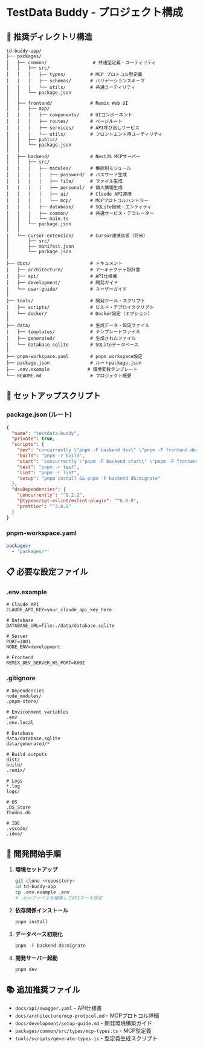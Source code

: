 # TestData Buddy - プロジェクト構成

## 📁 推奨ディレクトリ構造

```
td-buddy-app/
├── packages/
│   ├── common/                 # 共通型定義・ユーティリティ
│   │   ├── src/
│   │   │   ├── types/         # MCP プロトコル型定義
│   │   │   ├── schemas/       # バリデーションスキーマ
│   │   │   └── utils/         # 共通ユーティリティ
│   │   └── package.json
│   │
│   ├── frontend/              # Remix Web UI
│   │   ├── app/
│   │   │   ├── components/    # UIコンポーネント
│   │   │   ├── routes/        # ページルート
│   │   │   ├── services/      # API呼び出しサービス
│   │   │   └── utils/         # フロントエンド用ユーティリティ
│   │   ├── public/
│   │   └── package.json
│   │
│   ├── backend/               # NestJS MCPサーバー
│   │   ├── src/
│   │   │   ├── modules/       # 機能別モジュール
│   │   │   │   ├── password/  # パスワード生成
│   │   │   │   ├── file/      # ファイル生成
│   │   │   │   ├── personal/  # 個人情報生成
│   │   │   │   ├── ai/        # Claude API連携
│   │   │   │   └── mcp/       # MCPプロトコルハンドラー
│   │   │   ├── database/      # SQLite接続・エンティティ
│   │   │   ├── common/        # 共通サービス・デコレーター
│   │   │   └── main.ts
│   │   └── package.json
│   │
│   └── cursor-extension/      # Cursor連携拡張（将来）
│       ├── src/
│       ├── manifest.json
│       └── package.json
│
├── docs/                      # ドキュメント
│   ├── architecture/          # アーキテクチャ設計書
│   ├── api/                   # API仕様書
│   ├── development/           # 開発ガイド
│   └── user-guide/            # ユーザーガイド
│
├── tools/                     # 開発ツール・スクリプト
│   ├── scripts/               # ビルド・デプロイスクリプト
│   └── docker/                # Docker設定（オプション）
│
├── data/                      # 生成データ・設定ファイル
│   ├── templates/             # テンプレートファイル
│   ├── generated/             # 生成されたファイル
│   └── database.sqlite        # SQLiteデータベース
│
├── pnpm-workspace.yaml        # pnpm workspace設定
├── package.json               # ルートpackage.json
├── .env.example              # 環境変数テンプレート
└── README.md                  # プロジェクト概要
```

## 🔧 セットアップスクリプト

### package.json (ルート)
```json
{
  "name": "testdata-buddy",
  "private": true,
  "scripts": {
    "dev": "concurrently \"pnpm -F backend dev\" \"pnpm -F frontend dev\"",
    "build": "pnpm -r build",
    "start": "concurrently \"pnpm -F backend start\" \"pnpm -F frontend start\"",
    "test": "pnpm -r test",
    "lint": "pnpm -r lint",
    "setup": "pnpm install && pnpm -F backend db:migrate"
  },
  "devDependencies": {
    "concurrently": "^8.2.2",
    "@typescript-eslint/eslint-plugin": "^6.0.0",
    "prettier": "^3.0.0"
  }
}
```

### pnpm-workspace.yaml
```yaml
packages:
  - 'packages/*'
```

## 📋 必要な設定ファイル

### .env.example
```env
# Claude API
CLAUDE_API_KEY=your_claude_api_key_here

# Database
DATABASE_URL=file:./data/database.sqlite

# Server
PORT=3001
NODE_ENV=development

# Frontend
REMIX_DEV_SERVER_WS_PORT=8002
```

### .gitignore
```gitignore
# Dependencies
node_modules/
.pnpm-store/

# Environment variables
.env
.env.local

# Database
data/database.sqlite
data/generated/*

# Build outputs
dist/
build/
.remix/

# Logs
*.log
logs/

# OS
.DS_Store
Thumbs.db

# IDE
.vscode/
.idea/
```

## 🚀 開発開始手順

1. **環境セットアップ**
   ```bash
   git clone <repository>
   cd td-buddy-app
   cp .env.example .env
   # .envファイルを編集してAPIキーを設定
   ```

2. **依存関係インストール**
   ```bash
   pnpm install
   ```

3. **データベース初期化**
   ```bash
   pnpm -F backend db:migrate
   ```

4. **開発サーバー起動**
   ```bash
   pnpm dev
   ```

## 📚 追加推奨ファイル

- `docs/api/swagger.yaml` - API仕様書
- `docs/architecture/mcp-protocol.md` - MCPプロトコル詳細
- `docs/development/setup-guide.md` - 開発環境構築ガイド
- `packages/common/src/types/mcp-types.ts` - MCP型定義
- `tools/scripts/generate-types.js` - 型定義生成スクリプト 
